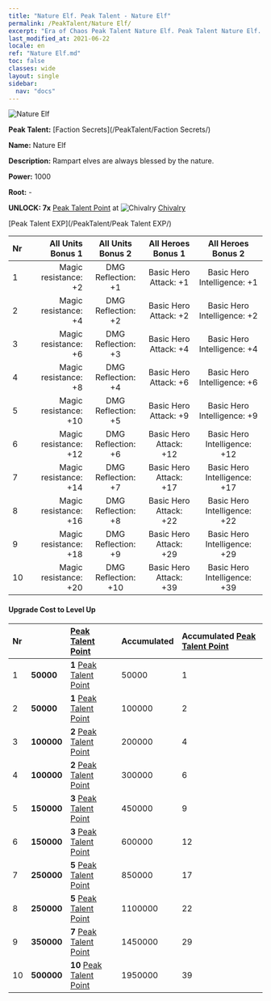 ```yaml
---
title: "Nature Elf. Peak Talent - Nature Elf"
permalink: /PeakTalent/Nature Elf/
excerpt: "Era of Chaos Peak Talent Nature Elf. Peak Talent Nature Elf. Nature Elf"
last_modified_at: 2021-06-22
locale: en
ref: "Nature Elf.md"
toc: false
classes: wide
layout: single
sidebar:
  nav: "docs"
---
```


  ![Nature Elf](/images/pt/talent_3007.png)

  **Peak Talent:** [Faction Secrets](/PeakTalent/Faction Secrets/)

  **Name:** Nature Elf

  **Description:** Rampart elves are always blessed by the nature.

  **Power:** 1000

  **Root:** -

  **UNLOCK: 7x** [Peak Talent Point](/Items/con_934/) at ![Chivalry](/images/pt/talent_3006.png) [Chivalry](/PeakTalent/Chivalry/)

  [Peak Talent EXP](/PeakTalent/Peak Talent EXP/)

  | Nr | All Units Bonus 1 | All Units Bonus 2 | All Heroes Bonus 1 | All Heroes Bonus 2 |
  |:---|--------------:|:-------------:|:-------------:|:-------------:|
  | 1 | Magic resistance: +2 | DMG Reflection: +1 | Basic Hero Attack: +1 | Basic Hero Intelligence: +1 |
  | 2 | Magic resistance: +4 | DMG Reflection: +2 | Basic Hero Attack: +2 | Basic Hero Intelligence: +2 |
  | 3 | Magic resistance: +6 | DMG Reflection: +3 | Basic Hero Attack: +4 | Basic Hero Intelligence: +4 |
  | 4 | Magic resistance: +8 | DMG Reflection: +4 | Basic Hero Attack: +6 | Basic Hero Intelligence: +6 |
  | 5 | Magic resistance: +10 | DMG Reflection: +5 | Basic Hero Attack: +9 | Basic Hero Intelligence: +9 |
  | 6 | Magic resistance: +12 | DMG Reflection: +6 | Basic Hero Attack: +12 | Basic Hero Intelligence: +12 |
  | 7 | Magic resistance: +14 | DMG Reflection: +7 | Basic Hero Attack: +17 | Basic Hero Intelligence: +17 |
  | 8 | Magic resistance: +16 | DMG Reflection: +8 | Basic Hero Attack: +22 | Basic Hero Intelligence: +22 |
  | 9 | Magic resistance: +18 | DMG Reflection: +9 | Basic Hero Attack: +29 | Basic Hero Intelligence: +29 |
  | 10 | Magic resistance: +20 | DMG Reflection: +10 | Basic Hero Attack: +39 | Basic Hero Intelligence: +39 |


#### Upgrade Cost to Level Up

  | Nr | <i class="fas fa-coins"/> | [Peak Talent Point](/Items/con_934/) | Accumulated <i class="fas fa-coins"/> | Accumulated [Peak Talent Point](/Items/con_934/) |
  |:---|:--------------|:-------------|:-------------|:-------------|
  | 1 | **50000** | **1** [Peak Talent Point](/Items/con_934/) | 50000 | 1 |
  | 2 | **50000** | **1** [Peak Talent Point](/Items/con_934/) | 100000 | 2 |
  | 3 | **100000** | **2** [Peak Talent Point](/Items/con_934/) | 200000 | 4 |
  | 4 | **100000** | **2** [Peak Talent Point](/Items/con_934/) | 300000 | 6 |
  | 5 | **150000** | **3** [Peak Talent Point](/Items/con_934/) | 450000 | 9 |
  | 6 | **150000** | **3** [Peak Talent Point](/Items/con_934/) | 600000 | 12 |
  | 7 | **250000** | **5** [Peak Talent Point](/Items/con_934/) | 850000 | 17 |
  | 8 | **250000** | **5** [Peak Talent Point](/Items/con_934/) | 1100000 | 22 |
  | 9 | **350000** | **7** [Peak Talent Point](/Items/con_934/) | 1450000 | 29 |
  | 10 | **500000** | **10** [Peak Talent Point](/Items/con_934/) | 1950000 | 39 |
